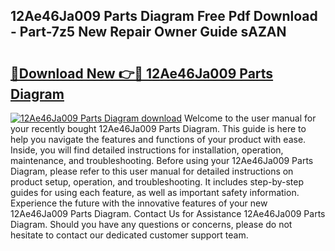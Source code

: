 ## 12Ae46Ja009 Parts Diagram Free Pdf Download - Part-7z5 New Repair Owner Guide sAZAN

# <h2><a href="http://dfph9z.blite.top/?on=12Ae46Ja009+Parts+Diagram">🔗Download New 👉🔴 12Ae46Ja009 Parts Diagram</a></h2>

[![12Ae46Ja009 Parts Diagram download](https://i.imgur.com/lujVjoI.png)](http://dfph9z.blite.top/?on=12Ae46Ja009+Parts+Diagram)
Welcome to the user manual for your recently bought 12Ae46Ja009 Parts Diagram. This guide is here to help you navigate the features and functions of your product with ease. Inside, you will find detailed instructions for installation, operation, maintenance, and troubleshooting. Before using your 12Ae46Ja009 Parts Diagram, please refer to this user manual for detailed instructions on product setup, operation, and troubleshooting. It includes step-by-step guides for using each feature, as well as important safety information. Experience the future with the innovative features of your new 12Ae46Ja009 Parts Diagram. Contact Us for Assistance 12Ae46Ja009 Parts Diagram. Should you have any questions or concerns, please do not hesitate to contact our dedicated customer support team.

